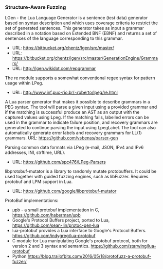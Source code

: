### Structure-Aware Fuzzing

LGen - the Lua Language Generator is a sentence (test data) generator based on
syntax description and which uses coverage criteria to restrict the set of
generated sentences. This generator takes as input a grammar described in a
notation based on Extended BNF (EBNF) and returns a set of sentences of the
language corresponding to this grammar.
- URL: https://bitbucket.org/chentz/lgen/src/master/
- URL: https://bitbucket.org/chentz/lgen/src/master/GenerationEngine/Grammars/
- URL: http://lgen.wikidot.com/repgrammar

The re module supports a somewhat conventional regex syntax for pattern usage
within LPeg.
- URL: http://www.inf.puc-rio.br/~roberto/lpeg/re.html

A Lua parser generator that makes it possible to describe grammars in a PEG
syntax. The tool will parse a given input using a provided grammar and if the
matching is successful produce an AST as an output with the captured values
using Lpeg. If the matching fails, labelled errors can be used in the grammar
to indicate failure position, and recovery grammars are generated to continue
parsing the input using LpegLabel. The tool can also automatically generate
error labels and recovery grammars for LL(1) grammars.
URL: https://github.com/vsbenas/parser-gen

Parsing common data formats via LPeg (e-mail, JSON, IPv4 and IPv6 addresses,
INI, strftime, URL).
- URL: https://github.com/spc476/LPeg-Parsers

libprotobuf-mutator is a library to randomly mutate protobuffers.
It could be used together with guided fuzzing engines, such as libFuzzer.
Requires protobuf and LPM support in Lua.
- URL: https://github.com/google/libprotobuf-mutator

ProtoBuf implementations:

- μpb - a small protobuf implementation in C,
  https://github.com/haberman/upb
- Google's Protocol Buffers project, ported to Lua,
  https://github.com/sean-lin/protoc-gen-lua
- lua-protobuf provides a Lua interface to Google's Protocol Buffers.
  https://github.com/indygreg/lua-protobuf
- C module for Lua manipulating Google's protobuf protocol, both for version 2
  and 3 syntax and semantics.
  https://github.com/starwing/lua-protobuf
- Python https://blog.trailofbits.com/2016/05/18/protofuzz-a-protobuf-fuzzer/
